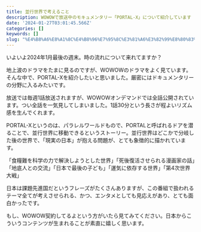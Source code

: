 ```yaml
---
title: 並行世界で考えること
description: WOWOWで放送中のモキュメンタリー「PORTAL-X」について紹介しています
date: '2024-01-27T03:01:45.566Z'
categories: []
keywords: []
slug: "%E4%B8%A6%E8%A1%8C%E4%B8%96%E7%95%8C%E3%81%A6%E3%82%99%E8%80%83%E3%81%88%E3%82%8B%E3%81%93%E3%81%A8"
---
```

いよいよ2024年1月最後の週末。時の流れについて来れてますか？

地上波のドラマをたまに見るのですが、WOWOWのドラマをよく見ています。そんな中で、PORTAL-Xを紹介したいと思いました。厳密にはドキュメンタリーの分野に入るみたいです。

放送では毎週1話放送されますが、WOWOWオンデマンドでは全話公開されています。つい全話を一気見してしまいました。1話30分という長さが程よいリズム感を生んでくれます。

PORTAL-Xというのは、パラレルワールドもので、PORTALと呼ばれるドアを潜ることで、並行世界に移動できるというストーリー。並行世界はどこかで分岐した後の世界で、「現実の日本」が抱える問題が、とても象徴的に描かれています。

「食糧難を科学の力で解決しようとした世界」「死後復活させられる漫画家の話」「地底人との交流」「日本で最後の子ども」「運気に依存する世界」「第4次世界大戦」

日本は課題先進国だというフレーズがたくさんありますが、この番組で扱われるテーマ全てが考えさせられる、かつ、エンタメとしても見応えがあり、とても面白かったです。

もし、WOWOW契約してるよという方がいたら見てみてください。日本からこういうコンテンツが生まれることが素直に嬉しく思います。